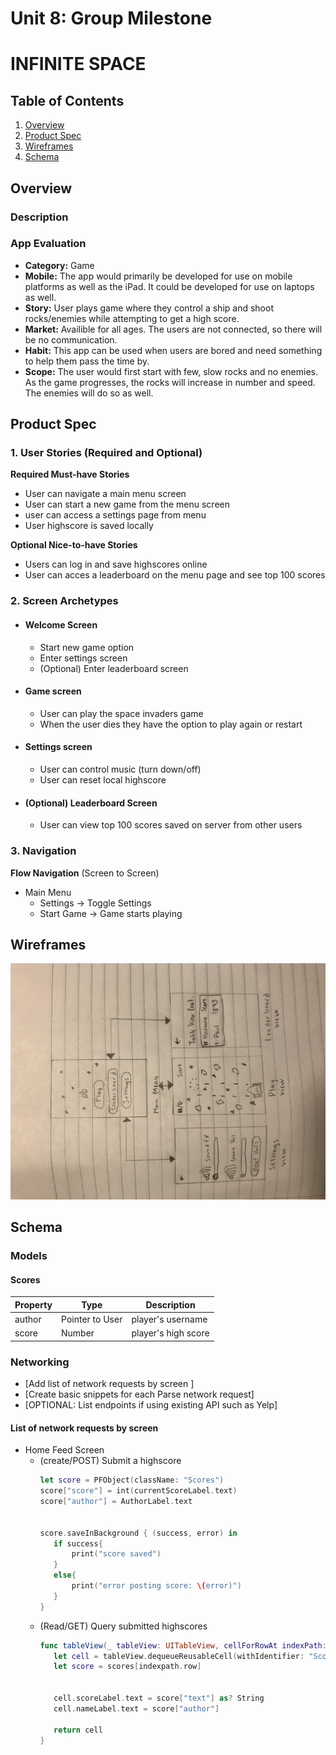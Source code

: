 Unit 8: Group Milestone
===

# INFINITE SPACE

## Table of Contents
1. [Overview](#Overview)
1. [Product Spec](#Product-Spec)
1. [Wireframes](#Wireframes)
2. [Schema](#Schema)

## Overview
### Description


### App Evaluation

- **Category:** Game
- **Mobile:** The app would primarily be developed for use on mobile platforms as well as the iPad. It could be developed for use on laptops as well.
- **Story:** User plays game where they control a ship and shoot rocks/enemies while attempting to get a high score.
- **Market:** Availible for all ages. The users are not connected, so there will be no communication. 
- **Habit:** This app can be used when users are bored and need something to help them pass the time by.
- **Scope:** The user would first start with few, slow rocks and no enemies. As the game progresses, the rocks will increase in number and speed. The enemies will do so as well.

## Product Spec

### 1. User Stories (Required and Optional)

**Required Must-have Stories**

* User can navigate a main menu screen
* User can start a new game from the menu screen
* user can access a settings page from menu
* User highscore is saved locally

**Optional Nice-to-have Stories**

* Users can log in and save highscores online
* User can acces a leaderboard on the menu page and see top 100 scores

### 2. Screen Archetypes

* #### Welcome Screen
   * Start new game option
   * Enter settings screen
   * (Optional) Enter leaderboard screen
* #### Game screen
   * User can play the space invaders game
   * When the user dies they have the option to play again or restart
* #### Settings screen
   * User can control music (turn down/off)
   * User can reset local highscore
* #### (Optional) Leaderboard Screen
   * User can view top 100 scores saved on server from other users

### 3. Navigation


**Flow Navigation** (Screen to Screen)

* Main Menu
   * Settings -> Toggle Settings
   * Start Game -> Game starts playing

## Wireframes
![Alt text](wireframe.jpg?raw=true "project_wireframe")

## Schema 
### Models

#### Scores

   | Property      | Type     | Description |
   | ------------- | -------- | ------------|
   | author        | Pointer to User| player's username |
   | score         | Number     | player's high score |
### Networking
- [Add list of network requests by screen ]
- [Create basic snippets for each Parse network request]
- [OPTIONAL: List endpoints if using existing API such as Yelp]
#### List of network requests by screen
   - Home Feed Screen
      - (create/POST) Submit a highscore
         ```swift
        let score = PFObject(className: "Scores")
        score["score"] = int(currentScoreLabel.text)
        score["author"] = AuthorLabel.text


        score.saveInBackground { (success, error) in
            if success{
                print("score saved")
            }
            else{
                print("error posting score: \(error)")
            }
        }
         ```
      - (Read/GET) Query submitted highscores
         ```swift
        func tableView(_ tableView: UITableView, cellForRowAt indexPath: IndexPath) -> UITableViewCell             {
            let cell = tableView.dequeueReusableCell(withIdentifier: "ScoreCell") as! ScoreCell
            let score = scores[indexpath.row]
            

            cell.scoreLabel.text = score["text"] as? String        
            cell.nameLabel.text = score["author"]
            
            return cell
        }
         ```



